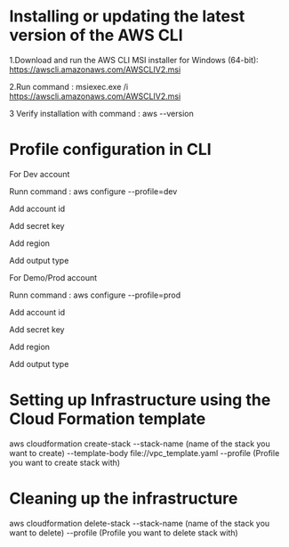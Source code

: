 # Installing or updating the latest version of the AWS CLI

1.Download and run the AWS CLI MSI installer for Windows (64-bit): https://awscli.amazonaws.com/AWSCLIV2.msi

2.Run command : msiexec.exe /i https://awscli.amazonaws.com/AWSCLIV2.msi

3 Verify installation with command : aws --version

# Profile configuration in CLI

For Dev account

Runn command : aws configure --profile=dev

Add account id

Add secret key

Add region

Add output type

For Demo/Prod account

Runn command : aws configure --profile=prod

Add account id

Add secret key

Add region

Add output type

# Setting up Infrastructure using the Cloud Formation template

aws cloudformation create-stack --stack-name (name of the stack you want to create) --template-body file://vpc_template.yaml --profile (Profile you want to create stack with)
  
# Cleaning up the infrastructure
  
aws cloudformation delete-stack --stack-name (name of the stack you want to delete) --profile (Profile you want to delete stack with)
  




